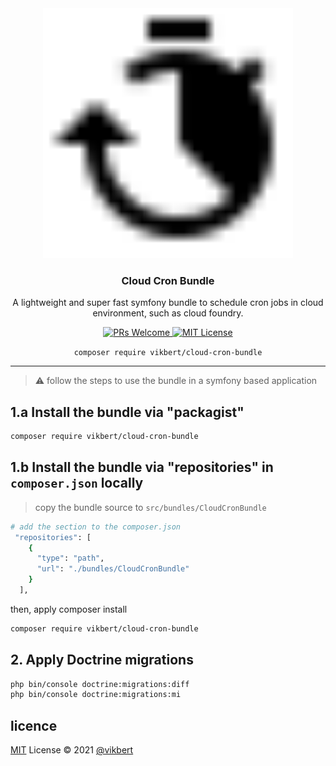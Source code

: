 <div align="center">
  <img src="docs/cron.svg" width=400/>
  <h3>Cloud Cron Bundle</h3>
  <p>A lightweight and super fast symfony bundle to schedule cron jobs in cloud environment, such as cloud foundry.</p>

  <p>
    <a href="#">
      <img src="https://img.shields.io/badge/PRs-Welcome-brightgreen.svg?style=flat-square" alt="PRs Welcome">
    </a>
    <a href="#">
      <img src="https://img.shields.io/badge/License-MIT-brightgreen.svg?style=flat-square" alt="MIT License">
    </a>
  </p>

  `composer require vikbert/cloud-cron-bundle`
</div>

---

> ⚠️ follow the steps to use the bundle in a symfony based application


## 1.a Install the bundle via "packagist"
```bash
composer require vikbert/cloud-cron-bundle
```

## 1.b Install the bundle via "repositories" in `composer.json` locally
> copy the bundle source to `src/bundles/CloudCronBundle`

```bash
# add the section to the composer.json
 "repositories": [
    {
      "type": "path",
      "url": "./bundles/CloudCronBundle"
    }
  ],

```

then, apply composer install
```bash
composer require vikbert/cloud-cron-bundle
```

## 2. Apply Doctrine migrations
```bash
php bin/console doctrine:migrations:diff
php bin/console doctrine:migrations:mi
```

## licence

[MIT](./LICENSE) License © 2021 [@vikbert](https://vikbert.github.io/)
